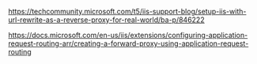 https://techcommunity.microsoft.com/t5/iis-support-blog/setup-iis-with-url-rewrite-as-a-reverse-proxy-for-real-world/ba-p/846222


https://docs.microsoft.com/en-us/iis/extensions/configuring-application-request-routing-arr/creating-a-forward-proxy-using-application-request-routing
